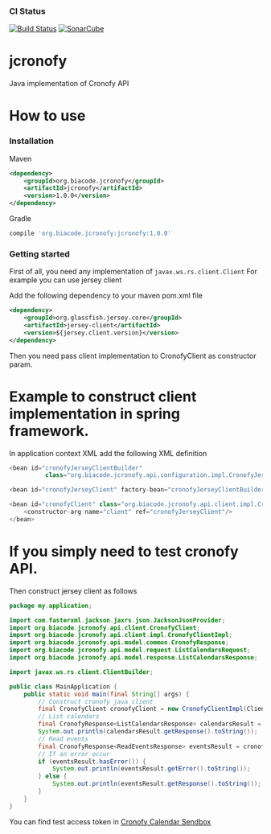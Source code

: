 ### CI Status
[![Build Status](https://travis-ci.org/Biacode/jcronofy.svg?branch=master)](https://travis-ci.org/Biacode/jcronofy)
[![SonarCube](https://getstreaming.files.wordpress.com/2012/10/sonar.png)](https://sonarqube.com/dashboard/index/com.sfl.cronofy:cronofy)
# jcronofy
Java implementation of Cronofy API
# How to use

### Installation

Maven
```xml
<dependency>
    <groupId>org.biacode.jcronofy</groupId>
    <artifactId>jcronofy</artifactId>
    <version>1.0.0</version>
</dependency>
```
Gradle
```groovy
compile 'org.biacode.jcronofy:jcronofy:1.0.0'
```

### Getting started

First of all, you need any implementation of ```javax.ws.rs.client.Client```
For example you can use jersey client

Add the following dependency to your maven pom.xml file
```xml
<dependency>
    <groupId>org.glassfish.jersey.core</groupId>
    <artifactId>jersey-client</artifactId>
    <version>${jersey.client.version}</version>
</dependency>
```
Then you need pass client implementation to CronofyClient as constructor param.

# Example to construct client implementation in spring framework.
In application context XML add the following XML definition
```java
<bean id="cronofyJerseyClientBuilder"
          class="org.biacode.jcronofy.api.configuration.impl.CronofyJerseyClientBuilderImpl"/>

<bean id="cronofyJerseyClient" factory-bean="cronofyJerseyClientBuilder" factory-method="build"/>

<bean id="cronofyClient" class="org.biacode.jcronofy.api.client.impl.CronofyClientImpl">
    <constructor-arg name="client" ref="cronofyJerseyClient"/>
</bean>

```

# If you simply need to test cronofy API.
Then construct jersey client as follows
```java
package my.application;

import com.fasterxml.jackson.jaxrs.json.JacksonJsonProvider;
import org.biacode.jcronofy.api.client.CronofyClient;
import org.biacode.jcronofy.api.client.impl.CronofyClientImpl;
import org.biacode.jcronofy.api.model.common.CronofyResponse;
import org.biacode.jcronofy.api.model.request.ListCalendarsRequest;
import org.biacode.jcronofy.api.model.response.ListCalendarsResponse;

import javax.ws.rs.client.ClientBuilder;

public class MainApplication {
    public static void main(final String[] args) {
        // Construct cronofy java client
        final CronofyClient cronofyClient = new CronofyClientImpl(ClientBuilder.newBuilder().register(JacksonJsonProvider.class).build());
        // List calendars
        final CronofyResponse<ListCalendarsResponse> calendarsResult = cronofyClient.listCalendars(new ListCalendarsRequest("your access token here"));
        System.out.println(calendarsResult.getResponse().toString());
        // Read events
        final CronofyResponse<ReadEventsResponse> eventsResult = cronofyClient.readEvents(new ReadEventsRequest("your access token here", "Etc/UTC"));
        // If an error occur
        if (eventsResult.hasError()) {
            System.out.println(eventsResult.getError().toString());
        } else {
            System.out.println(eventsResult.getResponse().toString());
        }
    }
}
```

You can find test access token in [Cronofy Calendar Sendbox](https://app.cronofy.com/oauth/sandbox)
